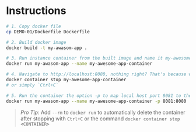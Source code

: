 # Instructions

```bash
# 1. Copy docker file
cp DEMO-01/Dockerfile Dockerfile

# 2. Build docker image
docker build -t my-awasom-app .

# 3. Run instance container from the built image and name it my-awesome-app-container
docker run my-awasom-app --name my-awesome-app-container

# 4. Navigate to http://localhost:8080, nothing right? That's because we haven't mapped the container port to our local machine port. Let's stop the container to re-run it"
docker container stop my-awesome-app-container
# or simply `Ctrl+C`

# 5. Run the container the option -p to map local host port 8081 to the container port 8080
docker run my-awasom-app --name my-awesome-app-container -p 8081:8080

```

> _*Pro Tip*_: Add `--rm` to `docker run` to automatically delete the container after stopping with `Ctrl+C` or the command `docker container stop <CONTAINER>`